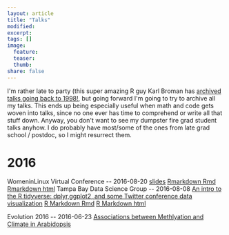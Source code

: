 ```yaml
---
layout: article
title: "Talks"
modified:
excerpt:
tags: []
image:
  feature:
  teaser:
  thumb:
share: false
---
```



I'm rather late to party (this super amazing R guy Karl Broman has [archived talks going back to 1998!](http://kbroman.org/pages/talks.html), but going forward I'm going to try to archive all my talks. This ends up being especially useful when math and code gets woven into talks, since no one ever has time to comprehend or write all that stuff down. Anyway, you don't want to see my dumpster fire grad student talks anyhow. I do probably have most/some of the ones from late grad school / postdoc, so I might resurrect them. 

# 2016

WomeninLinux Virtual Conference -- 2016-08-20 [slides](http://thomas-keller.github.io/talks/intro_tidyverse_twitter_conf_20160819) [Rmarkdown Rmd](http://thomas-keller.github.io/talks/intro_r_tidyverse_20160819.Rmd) [Rmarkdown html](http://thomas-keller.github.io/talks/intro_r_tidyverse_20160819.html)
Tampa Bay Data Science Group -- 2016-08-08 [An intro to the R tidyverse: dplyr,ggplot2, and some Twitter conference data visualization](http://thomas-keller.github.io/talks/intro_ggplot_twitter_conf_20160808.pdf) [R Markdown Rmd](http://thomas-keller.github.io/talks/intro_r_ggplot_20160808.Rmd) [R Markdown html](http://thomas-keller.github.io/talks/intro_r_ggplot_20160808.html)

Evolution 2016 -- 2016-06-23 [Associations between Methlyation and Climate in Arabidopsis](http://thomas-keller.github.io/talks/evolution2016_arab_meth_20160623.pdf)
